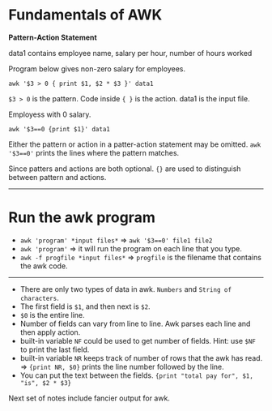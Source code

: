 Fundamentals of AWK
===================

**Pattern-Action Statement**

data1 contains employee name, salary per hour, number of hours worked

Program below gives non-zero salary for employees.
```
awk '$3 > 0 { print $1, $2 * $3 }' data1
```

`$3 > 0` is the pattern. Code inside `{ }` is the action. data1 is the input file.

Employess with 0 salary.
```
awk '$3==0 {print $1}' data1
```

Either the pattern or action in a patter-action statement may be omitted. `awk '$3==0'` prints the lines where the pattern matches. 

Since patters and actions are both optional. `{}` are used to distinguish between pattern and actions.

---

Run the awk program
===================

* `awk 'program' *input files*` => `awk '$3==0' file1 file2`
* `awk 'program'` => it will run the program on each line that you type.
* `awk -f progfile *input files*` => `progfile` is the filename that contains the awk code.

---

* There are only two types of data in awk. `Numbers` and `String of characters`.
* The first field is `$1`, and then next is `$2`. 
* `$0` is the entire line.
* Number of fields can vary from line to line. Awk parses each line and then apply action.
* built-in variable `NF` could be used to get number of  fields. Hint: use `$NF` to print the last field.
* built-in variable `NR` keeps track of number of rows that the awk has read. => `{print NR, $0}` prints the line number followed by the line.
* You can put the text between the fields. `{print "total pay for", $1, "is", $2 * $3}`

Next set of notes include fancier output for awk.
